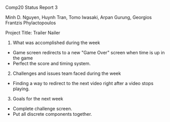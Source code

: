 Comp20 Status Report 3

Minh D. Nguyen, Huynh Tran, Tomo Iwasaki, Arpan Gurung, Georgios Frantzis Phylactopoulos

Project Title: Trailer Nailer

1. What was accomplished during the week
- Game screen redirects to a new "Game Over" screen when time is up in the game
- Perfect the score and timing system.

2. Challenges and issues team faced during the week
-  Finding a way to redirect to the next video right after a video stops playing.

3. Goals for the next week
- Complete challenge screen.
- Put all discrete components together.